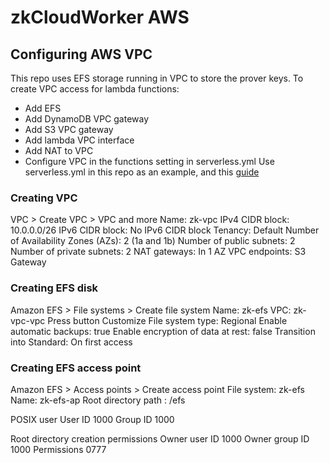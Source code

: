 # zkCloudWorker AWS

## Configuring AWS VPC

This repo uses EFS storage running in VPC to store the prover keys. To create VPC access for lambda functions:

- Add EFS
- Add DynamoDB VPC gateway
- Add S3 VPC gateway
- Add lambda VPC interface
- Add NAT to VPC
- Configure VPC in the functions setting in serverless.yml
  Use serverless.yml in this repo as an example, and this [guide](https://medium.com/@pra4mesh/internet-access-to-aws-lambda-in-a-vpc-6f7b65845f1d)

### Creating VPC

VPC > Create VPC > VPC and more
Name: zk-vpc
IPv4 CIDR block: 10.0.0.0/26
IPv6 CIDR block: No IPv6 CIDR block
Tenancy: Default
Number of Availability Zones (AZs): 2 (1a and 1b)
Number of public subnets: 2
Number of private subnets: 2
NAT gateways: In 1 AZ
VPC endpoints: S3 Gateway

### Creating EFS disk

Amazon EFS > File systems > Create file system
Name: zk-efs
VPC: zk-vpc-vpc
Press button Customize
File system type: Regional
Enable automatic backups: true
Enable encryption of data at rest: false
Transition into Standard: On first access

### Creating EFS access point

Amazon EFS > Access points > Create access point
File system: zk-efs
Name: zk-efs-ap
Root directory path : /efs

POSIX user
User ID
1000
Group ID
1000

Root directory creation permissions
Owner user ID
1000
Owner group ID
1000
Permissions
0777

